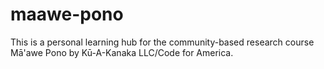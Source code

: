# maawe-pono
This is a personal learning hub for the community-based research course Mā'awe Pono by Kū-A-Kanaka LLC/Code for America.
